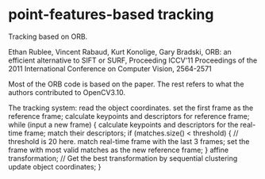 # point-features-based tracking
Tracking based on ORB.

Ethan Rublee, Vincent Rabaud, Kurt Konolige, Gary Bradski, ORB: an efficient alternative to SIFT or SURF, Proceeding ICCV'11 Proceedings of the 2011 International Conference on Computer Vision, 2564-2571

Most of the ORB code is based on the paper. The rest refers to what the authors contributed to OpenCV3.10.

The tracking system:
    read the object coordinates.
    set the first frame as the reference frame;
    calculate keypoints and descriptors for reference frame;
    while (input a new frame) {
      calculate keypoints and descriptors for the real-time frame;
      match their descriptors;
      if (matches.size() < threshold) { // threshold is 20 here.
        match real-time frame with the last 3 frames;
        set the frame with most valid matches as the new reference frame;
      }
      affine transformation; // Get the best transformation by sequential clustering
      update object coordinates;
    }